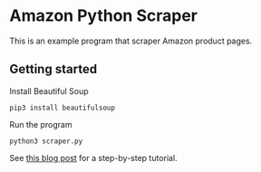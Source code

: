 # Amazon Python Scraper

This is an example program that scraper Amazon product pages.

## Getting started

Install Beautiful Soup

```
pip3 install beautifulsoup
```

Run the program

```
python3 scraper.py
````

See [this blog post](https://scraperbox.com/blog/getting-started) for a step-by-step tutorial.
